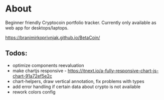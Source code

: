 # About

Beginner friendly Cryptocoin portfolio tracker. Currently only available
as web app for desktops/laptops.

https://branimirkoprivnjak.github.io/BetaCoin/

## Todos:

- optimize components reevaluation
- make chartjs responsive - https://itnext.io/a-fully-responsive-chart-js-chart-91a72ef5e2c
- chart-helpers, draw vertical annotation, fix problems with types
- add error handling if certain data about crypto is not available
- rework colors config

